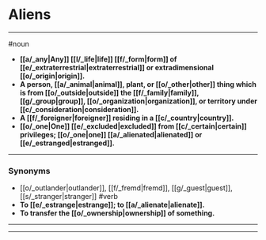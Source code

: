 # Aliens
---
#noun
- **[[a/_any|Any]] [[l/_life|life]] [[f/_form|form]] of [[e/_extraterrestrial|extraterrestrial]] or extradimensional [[o/_origin|origin]].**
- **A person, [[a/_animal|animal]], plant, or [[o/_other|other]] thing which is from [[o/_outside|outside]] the [[f/_family|family]], [[g/_group|group]], [[o/_organization|organization]], or territory under [[c/_consideration|consideration]].**
- **A [[f/_foreigner|foreigner]] residing in a [[c/_country|country]].**
- **[[o/_one|One]] [[e/_excluded|excluded]] from [[c/_certain|certain]] privileges; [[o/_one|one]] [[a/_alienated|alienated]] or [[e/_estranged|estranged]].**
---
### Synonyms
- [[o/_outlander|outlander]], [[f/_fremd|fremd]], [[g/_guest|guest]], [[s/_stranger|stranger]]
#verb
- **To [[e/_estrange|estrange]]; to [[a/_alienate|alienate]].**
- **To transfer the [[o/_ownership|ownership]] of something.**
---
---
